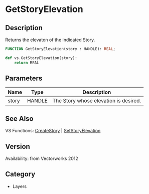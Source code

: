 # GetStoryElevation

## Description
Returns the elevaton of the indicated Story.

```pascal
FUNCTION GetStoryElevation(story : HANDLE): REAL;
```

```python
def vs.GetStoryElevation(story):
    return REAL
```

## Parameters
|Name|Type|Description|
|---|---|---|
|story|HANDLE|The Story whose elevation is desired.|

## See Also
VS Functions:
[CreateStory](CreateStory.md) 
| [SetStoryElevation](SetStoryElevation.md)

## Version
Availability: from Vectorworks 2012

## Category
* Layers

